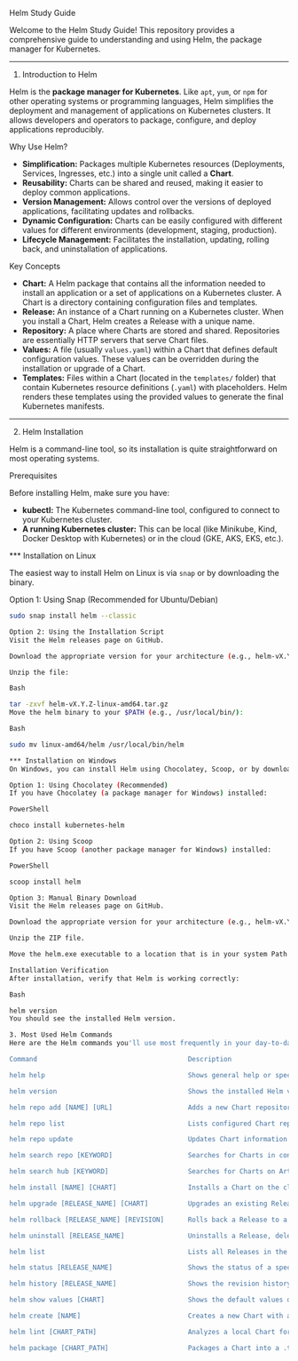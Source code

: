  Helm Study Guide

Welcome to the Helm Study Guide! This repository provides a comprehensive guide to understanding and using Helm, the package manager for Kubernetes.

---

1. Introduction to Helm

Helm is the **package manager for Kubernetes**. Like `apt`, `yum`, or `npm` for other operating systems or programming languages, Helm simplifies the deployment and management of applications on Kubernetes clusters. It allows developers and operators to package, configure, and deploy applications reproducibly.

Why Use Helm?

* **Simplification:** Packages multiple Kubernetes resources (Deployments, Services, Ingresses, etc.) into a single unit called a **Chart**.
* **Reusability:** Charts can be shared and reused, making it easier to deploy common applications.
* **Version Management:** Allows control over the versions of deployed applications, facilitating updates and rollbacks.
* **Dynamic Configuration:** Charts can be easily configured with different values for different environments (development, staging, production).
* **Lifecycle Management:** Facilitates the installation, updating, rolling back, and uninstallation of applications.

Key Concepts

* **Chart:** A Helm package that contains all the information needed to install an application or a set of applications on a Kubernetes cluster. A Chart is a directory containing configuration files and templates.
* **Release:** An instance of a Chart running on a Kubernetes cluster. When you install a Chart, Helm creates a Release with a unique name.
* **Repository:** A place where Charts are stored and shared. Repositories are essentially HTTP servers that serve Chart files.
* **Values:** A file (usually `values.yaml`) within a Chart that defines default configuration values. These values can be overridden during the installation or upgrade of a Chart.
* **Templates:** Files within a Chart (located in the `templates/` folder) that contain Kubernetes resource definitions (`.yaml`) with placeholders. Helm renders these templates using the provided values to generate the final Kubernetes manifests.

---

2. Helm Installation

Helm is a command-line tool, so its installation is quite straightforward on most operating systems.

Prerequisites

Before installing Helm, make sure you have:

* **kubectl:** The Kubernetes command-line tool, configured to connect to your Kubernetes cluster.
* **A running Kubernetes cluster:** This can be local (like Minikube, Kind, Docker Desktop with Kubernetes) or in the cloud (GKE, AKS, EKS, etc.).

*** Installation on Linux

The easiest way to install Helm on Linux is via `snap` or by downloading the binary.

Option 1: Using Snap (Recommended for Ubuntu/Debian)

```bash
sudo snap install helm --classic

Option 2: Using the Installation Script
Visit the Helm releases page on GitHub.

Download the appropriate version for your architecture (e.g., helm-vX.Y.Z-linux-amd64.tar.gz).

Unzip the file:

Bash

tar -zxvf helm-vX.Y.Z-linux-amd64.tar.gz
Move the helm binary to your $PATH (e.g., /usr/local/bin/):

Bash

sudo mv linux-amd64/helm /usr/local/bin/helm

*** Installation on Windows
On Windows, you can install Helm using Chocolatey, Scoop, or by downloading the binary.

Option 1: Using Chocolatey (Recommended)
If you have Chocolatey (a package manager for Windows) installed:

PowerShell

choco install kubernetes-helm

Option 2: Using Scoop
If you have Scoop (another package manager for Windows) installed:

PowerShell

scoop install helm

Option 3: Manual Binary Download
Visit the Helm releases page on GitHub.

Download the appropriate version for your architecture (e.g., helm-vX.Y.Z-windows-amd64.zip).

Unzip the ZIP file.

Move the helm.exe executable to a location that is in your system Path (for example, C:\Program Files\Helm and add that path to the Path environment variable).

Installation Verification
After installation, verify that Helm is working correctly:

Bash

helm version
You should see the installed Helm version.

3. Most Used Helm Commands
Here are the Helm commands you'll use most frequently in your day-to-day work:

Command                                      Description

helm help                                    Shows general help or specific help for a command.

helm version                                 Shows the installed Helm version.

helm repo add [NAME] [URL]                   Adds a new Chart repository.

helm repo list								 Lists configured Chart repositories.

helm repo update                             Updates Chart information from all repositories.

helm search repo [KEYWORD]                   Searches for Charts in configured repositories.

helm search hub [KEYWORD]                    Searches for Charts on Artifact Hub (a centralized registry for CNCF Charts and other artifacts).

helm install [NAME] [CHART]                  Installs a Chart on the cluster, creating a new Release.

helm upgrade [RELEASE_NAME] [CHART]          Upgrades an existing Release with a new Chart version or new values.

helm rollback [RELEASE_NAME] [REVISION]      Rolls back a Release to a previous revision.

helm uninstall [RELEASE_NAME]                Uninstalls a Release, deleting all associated Kubernetes resources.

helm list                                    Lists all Releases in the cluster.

helm status [RELEASE_NAME]                   Shows the status of a specific Release.

helm history [RELEASE_NAME]                  Shows the revision history of a Release.

helm show values [CHART]                     Shows the default values of a Chart.

helm create [NAME]                           Creates a new Chart with a basic structure to start developing your own Chart.

helm lint [CHART_PATH]                       Analyzes a local Chart for errors and best practices.

helm package [CHART_PATH]                    Packages a Chart into a .tgz file for distribution.